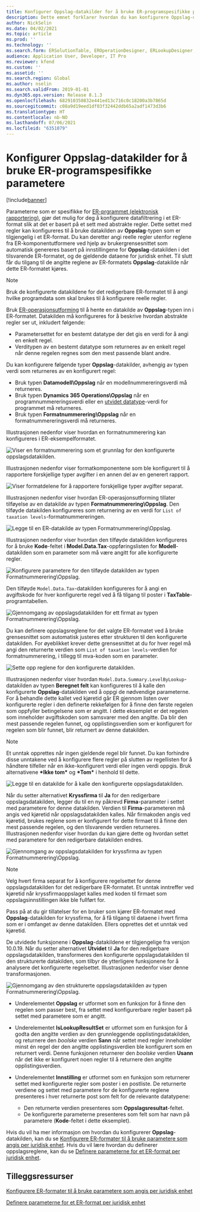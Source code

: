 ```yaml
---
title: Konfigurer Oppslag-datakilder for å bruke ER-programspesifikke parametere
description: Dette emnet forklarer hvordan du kan konfigurere Oppslag-datakilder i ER-formater (elektronisk rapportering) for å bruker parametere som er spesifikek for ER-programmet.
author: NickSelin
ms.date: 04/02/2021
ms.topic: article
ms.prod: ''
ms.technology: ''
ms.search.form: ERSolutionTable, EROperationDesigner, ERLookupDesigner, ERComponentLookupStructureEditing
audience: Application User, Developer, IT Pro
ms.reviewer: kfend
ms.custom: ''
ms.assetid: ''
ms.search.region: Global
ms.author: nselin
ms.search.validFrom: 2019-01-01
ms.dyn365.ops.version: Release 8.1.3
ms.openlocfilehash: 682910350832e441ed13c716c0c18200a3b7865d
ms.sourcegitcommit: c08a9d19eed1df03f32442ddb65a2adf1473d3b6
ms.translationtype: HT
ms.contentlocale: nb-NO
ms.lasthandoff: 07/06/2021
ms.locfileid: "6351079"
---
```

# <a name="configure-lookup-data-sources-to-use-er-application-specific-parameters"></a>Konfigurer Oppslag-datakilder for å bruke ER-programspesifikke parametere 

[!include[banner](../includes/banner.md)]

Parameterne som er spesifikke for [ER-prgrammet (elektronisk rapportering)](general-electronic-reporting.md), gjør det mulig for deg å konfigurere datafiltrering i et ER-format slik at det er basert på et sett med abstrakte regler. Dette settet med regler kan konfigureres til å bruke datakilden av **Oppslag**-typen som er tilgjengelig i et ER-format. Du kan deretter angi reelle regler utenfor reglene fra ER-komponentutformere ved hjelp av brukergrensesnittet som automatisk genereres basert på innstillingene for **Oppslag**-datakilden i det tilsvarende ER-formatet, og de gjeldende dataene for juridisk enhet. Til slutt får du tilgang til de angitte reglene av ER-formatets **Oppslag**-datakilde når dette ER-formatet kjøres.

> [!NOTE]
> Bruk de konfigurerte datakildene for det redigerbare ER-formatet til å angi hvilke programdata som skal brukes til å konfigurere reelle regler.

Bruk [ER-operasjonsutforming](general-electronic-reporting.md#building-a-format-that-uses-a-data-model-as-a-base) til å hente en datakilde av **Oppslag**-typen inn i ER-formatet. Datakilden må konfigureres for å beskrive hvordan abstrakte regler ser ut, inkludert følgende:

   - Parametersettet for en bestemt datatype der det gis en verdi for å angi en enkelt regel.
   - Verditypen av en bestemt datatype som returneres av en enkelt regel når denne regelen regnes som den mest passende blant andre.

Du kan konfigurere følgende typer **Oppslag**-datakilder, avhengig av typen verdi som returneres av en konfigurert regel:

   - Bruk typen **Datamodell\Oppslag** når en modellnummereringsverdi må returneres.
   - Bruk typen **Dynamics 365 Operations\Oppslag** når en programnummereringsverdi eller en [utvidet datatype](../extensibility/extensible-edts.md)-verdi for programmet må returneres.
   - Bruk typen **Formatnummerering\Oppslag** når en formatnummereringsverdi må returneres.

Illustrasjonen nedenfor viser hvordan en formatnummerering kan konfigureres i ER-eksempelformatet.

   ![Viser en formatnummerering som et grunnlag for den konfigurerte oppslagsdatakilden.](./media/er-lookup-data-sources-img1.gif)

Illustrasjonen nedenfor viser formatkomponentene som ble konfigurert til å rapportere forskjellige typer avgifter i en annen del av en generert rapport.

   ![Viser formatdelene for å rapportere forskjellige typer avgifter separat.](./media/er-lookup-data-sources-img2.png)

Illustrasjonen nedenfor viser hvordan ER-operasjonsutforming tillater tilføyelse av en datakilde av typen **Formatnummerering\Oppslag**.  Den tilføyde datakilden konfigureres som returnering av en verdi for `List of taxation levels`-formatnummereringen.

   ![Legge til en ER-datakilde av typen Formatnummerering\Oppslag.](./media/er-lookup-data-sources-img3.gif)

Illustrasjonen nedenfor viser hvordan den tilføyde datakilden konfigureres for å bruke **Kode**-feltet i **Model.Data.Tax**-oppføringslisten for **Modell**-datakilden som en parameter som må være angitt for alle konfigurerte regler.

![Konfigurere parametere for den tilføyde datakilden av typen Formatnummerering\Oppslag.](./media/er-lookup-data-sources-img4.gif)

Den tilføyde `Model.Data.Tax`-datakilden konfigureres for å angi en avgiftskode for hver konfigurerte regel ved å få tilgang til poster i **TaxTable**-programtabellen.

   ![Gjennomgang av oppslagsdatakilden for ett firmat av typen Formatnummerering\Oppslag.](./media/er-lookup-data-sources-img5.gif)

Du kan definere oppslagsreglene for det valgte ER-formatet ved å bruke grensesnittet som automatisk justeres etter strukturen til den konfigurerte datakilden. For øyeblikket krever dette grensesnittet at du for hver regel må angi den returnerte verdien som `List of taxation levels`-verdien for formatnummerering, i tillegg til mva-koden som en parameter.

   ![Sette opp reglene for den konfigurerte datakilden.](./media/er-lookup-data-sources-img6.gif)

Illustrasjonen nedenfor viser hvordan `Model.Data.Summary.LevelByLookup`-datakilden av typen **Beregnet felt** kan konfigureres til å kalle den konfigurerte **Oppslag**-datakilden ved å oppgi de nødvendige parameterne. For å behandle dette kallet ved kjøretid går ER gjennom listen over konfigurerte regler i den definerte rekkefølgen for å finne den første regelen som oppfyller betingelsene som er angitt. I dette eksemplet er det regelen som inneholder avgiftskoden som samsvarer med den angitte. Da blir den mest passende regelen funnet, og opplistingsverdien som er konfigurert for regelen som blir funnet, blir returnert av denne datakilden.

> [!NOTE]
> Et unntak opprettes når ingen gjeldende regel blir funnet. Du kan forhindre disse unntakene ved å konfigurere flere regler på slutten av regellisten for å håndtere tilfeller når en ikke-konfigurert verdi eller ingen verdi oppgis. Bruk alternativene **\*Ikke tom\*** og **\*Tom\*** i henhold til dette.  
>
> ![Legge til en datakilde for å kalle den konfigurerte oppslagsdatakilden.](./media/er-lookup-data-sources-img7.png)

Når du setter alternativet **Kryssfirma** til **Ja** for den redigerbare oppslagsdatakilden, legger du til en ny påkrevd **Firma**-parameter i settet med parametere for denne datakilden. Verdien til **Firma**-parameteren må angis ved kjøretid når oppslagsdatakilden kalles. Når firmakoden angis ved kjøretid, brukes reglene som er konfigurert for dette firmaet til å finne den mest passende regelen, og den tilsvarende verdien returneres. Illustrasjonen nedenfor viser hvordan du kan gjøre dette og hvordan settet med parametere for den redigerbare datakilden endres.

   ![Gjennomgang av oppslagsdatakilden for kryssfirma av typen Formatnummerering\Oppslag.](./media/er-lookup-data-sources-img8.gif)

> [!NOTE]
> Velg hvert firma separat for å konfigurere regelsettet for denne oppslagsdatakilden for det redigerbare ER-formatet. Et unntak inntreffer ved kjøretid når kryssfirmaoppslaget kalles med koden til firmaet som oppslagsinnstillingen ikke ble fullført for.
>
> Pass på at du gir tillatelser for en bruker som kjører ER-formatet med **Oppslag**-datakilden for kryssfirma, for å få tilgang til dataene i hvert firma som er i omfanget av denne datakilden. Ellers opprettes det et unntak ved kjøretid.

De utvidede funksjonene i **Oppslag**-datakildene er tilgjengelige fra versjon 10.0.19. Når du setter alternativet **Utvidet** til **Ja** for den redigerbare oppslagsdatakilden, transformeres den konfigurerte oppslagsdatakilden til den strukturerte datakilden, som tilbyr de ytterligere funksjonene for å analysere det konfigurerte regelsettet. Illustrasjonen nedenfor viser denne transformasjonen.

   ![Gjennomgang av den strukturerte oppslagsdatakilden av typen Formatnummerering\Oppslag.](./media/er-lookup-data-sources-img9.gif)

- Underelementet **Oppslag** er utformet som en funksjon for å finne den regelen som passer best, fra settet med konfigurerbare regler basert på settet med parametere som er angitt.
- Underelementet **IsLookupResultSet** er utformet som en funksjon for å godta den angitte verdien av den grunnleggende opplistingsdatakilden, og returnere den *boolske* verdien **Sann** når settet med regler inneholder minst én regel der den angitte opplistingsverdien ble konfigurert som en returnert verdi. Denne funksjonen returnerer den *boolske* verdien **Usann** når det ikke er konfigurert noen regler til å returnere den angitte opplistingsverdien.
- Underelementet **Innstilling** er utformet som en funksjon som returnerer settet med konfigurerte regler som poster i en postliste. De returnerte verdiene og settet med parametere for de konfigurerte reglene presenteres i hver returnerte post som felt for de relevante datatypene:

    - Den returnerte verdien presenteres som **Oppslagsresultat**-feltet.
    - De konfigurerte parameterne presenteres som felt som har navn på parametere (**Kode**-feltet i dette eksemplet).

Hvis du vil ha mer informasjon om hvordan du konfigurerer **Oppslag**-datakilden, kan du se [Konfigurere ER-formater til å bruke parametere som angis per juridisk enhet](er-app-specific-parameters-configure-format.md). Hvis du vil lære hvordan du definerer oppslagsreglene, kan du se [Definere parameterne for et ER-format per juridisk enhet](er-app-specific-parameters-set-up.md).

## <a name="additional-resources"></a>Tilleggsressurser

[Konfigurere ER-formater til å bruke parametere som angis per juridisk enhet](er-app-specific-parameters-configure-format.md)

[Definere parameterne for et ER-format per juridisk enhet](er-app-specific-parameters-set-up.md)
